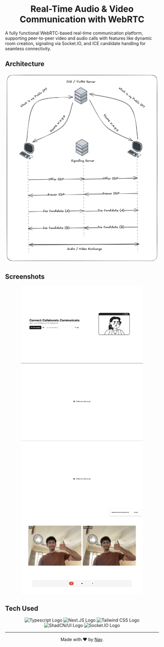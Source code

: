 <!-- Header -->
<div align="center">
    <h1>Real-Time Audio & Video Communication with WebRTC</h1>
</div>

A fully functional WebRTC-based real-time communication platform, supporting peer-to-peer video and audio calls with features like dynamic room creation, signaling via Socket.IO, and ICE candidate handling for seamless connectivity.

## Architecture

<div align="center">
    <img src="./readme/WebRTC.png" alt="webrtc-architecture" width="750px"/>
</div>

## Screenshots

<div align="center">
    <img alt="Register" src="./readme/homescreen.png" width="400"/>
    <img alt="Login" src="./readme/waitingscreen.png" width="400"/>
    <img alt="Home Page" src="./readme/joinrequest.png" width="400"/>
    <img alt="Wander Page" src="./readme/connectionsucccessful.png" width="400"/>
</div>

## Tech Used

<div align="center">
    <img alt="Typescript Logo" src="https://img.shields.io/badge/Typescript-black?logo=Typescript&logoColor=3178C6&style=for-the-badge"/>
    <img alt="Next.JS Logo" src="https://img.shields.io/badge/Next.js-black.svg?style=for-the-badge&logo=Next.js&labelColor=000000"/>
    <img alt="Tailwind CSS Logo" src="https://img.shields.io/badge/tailwindcss-000000?logo=tailwindcss&style=for-the-badge&labelColor=000000"/>
    <img alt="ShadCN/UI Logo" src="https://img.shields.io/badge/shadcn/ui-000000?logo=tailwindcss&style=for-the-badge&labelColor=000000"/>
    <img alt="Socket.IO Logo" src="https://img.shields.io/badge/Socket.io-000000?logo=socket.io&style=for-the-badge&labelColor=000000"/>
</div>

---

<div align="center">
    Made with ♥️ by 
    <a href="https://github.com/ArnavGuptaaa">Nav</a>.
</div>
